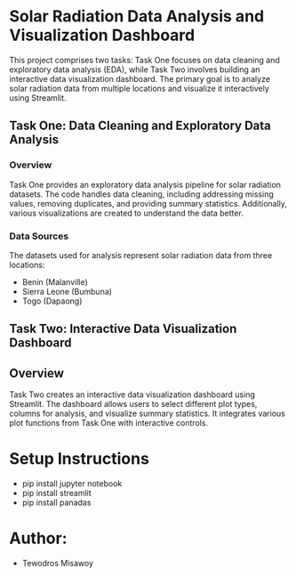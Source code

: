 # Solar Radiation Data Analysis and Visualization Dashboard

This project comprises two tasks: Task One focuses on data cleaning and exploratory data analysis (EDA), while Task Two involves building an interactive data visualization dashboard. The primary goal is to analyze solar radiation data from multiple locations and visualize it interactively using Streamlit.

## Task One: Data Cleaning and Exploratory Data Analysis

### Overview

Task One provides an exploratory data analysis pipeline for solar radiation datasets. The code handles data cleaning, including addressing missing values, removing duplicates, and providing summary statistics. Additionally, various visualizations are created to understand the data better.

### Data Sources

The datasets used for analysis represent solar radiation data from three locations:

- Benin (Malanville)
- Sierra Leone (Bumbuna)
- Togo (Dapaong)

## Task Two: Interactive Data Visualization Dashboard

## Overview

Task Two creates an interactive data visualization dashboard using Streamlit. The dashboard allows users to select different plot types, columns for analysis, and visualize summary statistics. It integrates various plot functions from Task One with interactive controls.

# Setup Instructions

- pip install jupyter notebook
- pip install streamlit
- pip install panadas

# Author:

- Tewodros Misawoy
